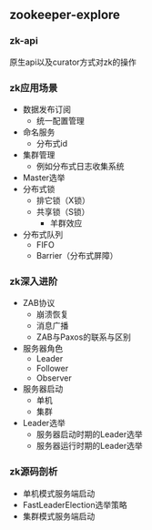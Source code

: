 ## zookeeper-explore

### zk-api

原生api以及curator方式对zk的操作

### zk应用场景

- 数据发布订阅
    * 统一配置管理
- 命名服务
    * 分布式id
- 集群管理
    * 例如分布式日志收集系统
- Master选举
- 分布式锁
    * 排它锁（X锁）
    * 共享锁（S锁）
        * 羊群效应
- 分布式队列
    * FIFO
    * Barrier（分布式屏障）

### zk深入进阶

- ZAB协议
    * 崩溃恢复
    * 消息广播
    * ZAB与Paxos的联系与区别
- 服务器角色
    * Leader
    * Follower
    * Observer
- 服务器启动
    * 单机
    * 集群
- Leader选举
    * 服务器启动时期的Leader选举
    * 服务器运行时期的Leader选举

### zk源码剖析

- 单机模式服务端启动
- FastLeaderElection选举策略
- 集群模式服务端启动